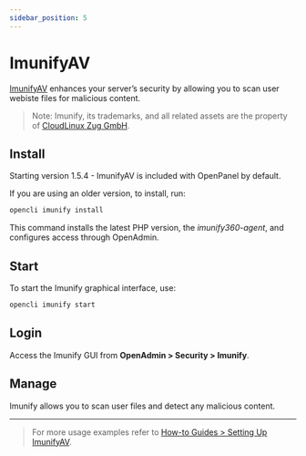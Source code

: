 ```yaml
---
sidebar_position: 5
---
```


# ImunifyAV

[ImunifyAV](https://cloudlinux.zendesk.com/hc/en-us/articles/4716287786396-Imunify360-Standalone-installation-guide-with-integration-conf-examples) enhances your server’s security by allowing you to scan user webiste files for malicious content.

> Note: Imunify, its trademarks, and all related assets are the property of [CloudLinux Zug GmbH](https://cloudlinux.com/).

## Install

Starting version 1.5.4 - ImunifyAV is included with OpenPanel by default.

If you are using an older version, to install, run:

```bash
opencli imunify install
```

This command installs the latest PHP version, the *imunify360-agent*, and configures access through OpenAdmin.

## Start

To start the Imunify graphical interface, use:

```bash
opencli imunify start
```

## Login

Access the Imunify GUI from **OpenAdmin > Security > Imunify**.

## Manage

Imunify allows you to scan user files and detect any malicious content.

----

> For more usage examples refer to [How-to Guides > Setting Up ImunifyAV](/docs/articles/security/setup-imunifyav/).

